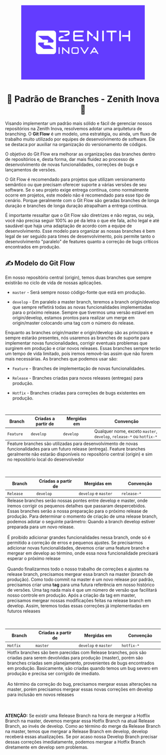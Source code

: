 <h1 align="center">
  <img src="assets/ZenithLogo.png" width="400px" height="240">
</h1>

<h1 align="center">
🎏 Padrão de Branches - Zenith Inova 💜
</h1>

Visando implementar um padrão mais sólido e fácil de gerenciar nossos repositórios na Zenith Inova, resolvemos adotar uma arquitetura de branching. O **Git Flow** é um modelo, uma estratégia, ou ainda, um fluxo de trabalho muito utilizado por equipes de desenvolvimento de software. Ele se destaca por auxiliar na organização do versionamento de códigos.

O objetivo do Git Flow era melhorar as organizações das branches dentro de repositórios e, desta forma, dar mais fluidez ao processo de desenvolvimento de novas funcionalidades, correções de bugs e lançamentos de versões.

O Git Flow é recomendado para projetos que utilizam versionamento semântico ou que precisam oferecer suporte a várias versões de seu software. Se o seu projeto exige entrega contínua, como normalmente ocorre em projetos, este modelo não é recomendado para esse tipo de cenário. Porque geralmente com o Git Flow são geradas branches de longa duração e branches de longa duração atrapalham a entrega contínua.

É importante ressaltar que o Git Flow são diretrizes e não regras, ou seja, você não precisa seguir 100% ao pé da letra o que ele fala, acho legal e até saudável que haja uma adaptação de acordo com a equipe de desenvolvimento. Esse modelo para organizar as nossas branches é bem legal de ser seguido para times de desenvolvimento, pois permite tanto o desenvolvimento "paralelo" de features quanto a correção de bugs críticos encontrados em produção.

## ✍️ Modelo do Git Flow

Em nosso repositório central (origin), temos duas branches que sempre existirão no ciclo de vida de nossas aplicações.

- `master` - Será sempre nosso código-fonte que está em produção.

- `develop` - Em paralelo a master branch, teremos a branch origin/develop que sempre refletirá todas as novas funcionalidades implementadas para o próximo release. Sempre que tivermos uma versão estável em origin/develop, estamos prontos para realizar um merge em origin/master colocando uma tag com o número do release.

Enquanto as branches origin/master e origin/develop são as principais e sempre estarão presentes, nós usaremos as branches de suporte para implementar novas funcionalidades, corrigir eventuais problemas que surgirem em produção e criar novos releases. Essas branches sempre terão um tempo de vida limitado, pois iremos removê-las assim que não forem mais necessárias. As branches que podemos usar são:

- `Feature` - Branches de implementação de novas funcionalidades.

- `Release` - Branches criadas para novos releases (entregas) para produção.

- `Hotfix` - Branches criadas para correções de bugs existentes em produção.

<br>
<table>
  <thead>
    <tr>
      <th>Branch</th>
      <th>Criadas a partir de</th>
      <th>Mergidas em</th>
      <th>Convenção</th>
    </tr>
  </thead>
 <tbody>
    <tr>
      <td>
        <code>Feature</code>
      </td>
      <td><code>develop</code></td>
      <td><code>develop</code></td>
      <td>Qualquer nome, exceto <code>master</code>, <code>develop</code>, <code>release-*</code> ou <code>hotfix-*</code></td>
    </tr>
  </tbody>
  <tfoot>
    <tr>
      <td colspan="4">
        Feature branches são utilizadas para desenvolvimento de novas funcionalidades para um futuro release (entrega). Feature branches geralmente não estarão disponíveis no repositório central (origin) e sim no repositório local do desenvolvedor
      </td>
    </tr>
  </tfoot>
</table>

<br>
<table>
  <thead>
    <tr>
      <th>Branch</th>
      <th>Criadas a partir de</th>
      <th>Mergidas em</th>
      <th>Convenção</th>
    </tr>
  </thead>
 <tbody>
    <tr>
      <td>
        <code>Release</code>
      </td>
      <td><code>develop</code></td>
      <td><code>develop</code> e <code>master</code></td>
      <td><code>release-*</code></td>
    </tr>
  </tbody>
  <tfoot>
    <tr>
      <td colspan="4">
        Release branches serão nossas pontes entre develop e master, onde iremos corrigir os pequenos detalhes que passaram despercebidos. Essas branches serão a nossa preparação para o próximo release de produção. Para determinar o momento de criação de uma release branch, podemos adotar o seguinte parâmetro: Quando a branch develop estiver preparada para um novo release.<br><br>É proibido adicionar grandes funcionalidades nessa branch, onde só é permitido a correção de erros e pequenos ajustes. Se precisarmos adicionar novas funcionalidades, devemos criar uma feature branch e mergear em develop ao término, onde essa nova funcionalidade precisará esperar o próximo release<br><br>Quando finalizarmos todo o nosso trabalho de correções e ajustes na release branch, precisamos mergear essa branch na master (branch de produção). Como todo commit na master é um novo release por padrão, precisamos criar uma <b>tag</b> para uma futura referência em nosso histórico de versões. Uma tag nada mais é que um número de versão que facilitará nosso controle em produção. Após a criação da tag em master, precisamos mergear nossas modificações feitas na release branch em develop. Assim, teremos todas essas correções já implementadas em futuros releases
      </td>
    </tr>
  </tfoot>
</table>

<br>
<table>
  <thead>
    <tr>
      <th>Branch</th>
      <th>Criadas a partir de</th>
      <th>Mergidas em</th>
      <th>Convenção</th>
    </tr>
  </thead>
 <tbody>
    <tr>
      <td>
        <code>Hotfix</code>
      </td>
      <td><code>master</code></td>
      <td><code>develop</code> e <code>master</code></td>
      <td><code>hotfix-*</code></td>
    </tr>
  </tbody>
  <tfoot>
    <tr>
      <td colspan="4">
        Hotfix branches são bem parecidas com Release branches, pois são criadas para serem devolvidas para produção (master), porém são branches criadas sem planejamento, provenientes de bugs encontrados em produção. Basicamente, são criadas quando temos um bug severo em produção e precisa ser corrigido de imediato.<br><br>Ao término da correção do bug, precisamos mergear essas alterações na master, porém precisamos mergear essas novas correções em develop para inclusão em novos releases
      </td>
    </tr>
  </tfoot>
</table>

<br><br>
**ATENÇÃO:** Se existir uma Release Branch na hora de mergear a Hotflix Branch na master, devemos mergear essa Hotfix Branch na atual Release Branch, ao invés de develop. Como ao término do merge da Release Branch na master, temos que mergear a Release Branch em develop, develop receberá essas atualizações. Se por acaso nossa Develop Branch precisar dessas correções imediatamente, podemos mergear a Hotfix Branch diretamente em develop sem problemas.
